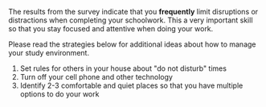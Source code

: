 
The results from the survey indicate that you **frequently** limit disruptions or distractions when completing your schoolwork. This a very important skill so that you stay focused and attentive when doing your work. 

Please read the strategies below for additional ideas about how to manage your study environment.

1.	Set rules for others in your house about "do not disturb" times
2.	Turn off your cell phone and other technology
3.	Identify 2-3 comfortable and quiet places so that you have multiple options to do your work



